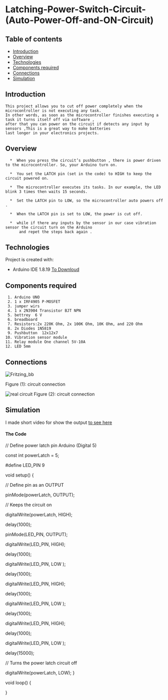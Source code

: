 # Latching-Power-Switch-Circuit-(Auto-Power-Off-and-ON-Circuit)


## Table of contents
* [Introduction](#Introduction)
* [Overview](#Overview)
* [Technologies](#technologies)
* [Components required](#Components-required)
* [Connections](#Connections)
* [Simulation ](#simulation)



## Introduction
    
    This project allows you to cut off power completely when the microcontroller is not executing any task. 
    In other words, as soon as the microcontroller finishes executing a task it turns itself off via software ,
    after that you can power on the circuit if detects any input by sensors ,This is a great way to make batteries
    last longer in your electronics projects.
    
## Overview

      *  When you press the circuit’s pushbutton , there is power driven to the microcontroller. So, your Arduino turn on.
 
      *  You set the LATCH pin (set in the code) to HIGH to keep the circuit powered on.
 
      *  The microcontroller executes its tasks. In our example, the LED blink 3 times then waits 15 seconds.
  
      *  Set the LATCH pin to LOW, so the microcontroller auto powers off .
  
      *  When the LATCH pin is set to LOW, the power is cut off.

      *  while if there any inputs by the sensor in our case vibration sensor the circuit turn on the Arduino 
          and repet the steps back again .
   






## Technologies
Project is created with:
* Arduino IDE 1.8.19 [To Downloud](https://www.arduino.cc/en/software)
	
## Components required

     1. Arduino UNO
     2. 1 x IRF4905 P-MOSFET
     3. jumper wirs
     4. 1 x 2N3904 Transistor BJT NPN
     5. bettrey  6 V 
     6. breadboard
     7. Resistors:2x 220K Ohm, 2x 100K Ohm, 10K Ohm, and 220 Ohm
     8. 2x Diodes 1N5819
     9. Pushbutton  12x12x7
    10. Vibration sensor module
    11. Relay module One channel 5V-10A
    12. LED 5mm 
    

    
## Connections

![Fritzing_bb](https://user-images.githubusercontent.com/64277741/183543889-9688e3a1-882f-4789-94d7-627acc1c9e2e.png)

Figure (1): circuit connection

![real circuit](https://user-images.githubusercontent.com/64277741/183540015-e4d828d8-7902-4c58-b0f3-c5e95596a806.jpg)
Figure (2): circuit connection
     
## Simulation

I made short video for show the output  [to see here ](https://youtu.be/_LIZAVPyHyI)


#### The Code 
 

// Define power latch pin  Arduino (Digital 5)

const int powerLatch = 5;

#define LED_PIN 9

void setup() {

  // Define pin as an OUTPUT
  
  pinMode(powerLatch, OUTPUT); 
  
  
  // Keeps the circuit on
  
  digitalWrite(powerLatch, HIGH);
  
  delay(1000);
  
  pinMode(LED_PIN, OUTPUT);
  
  digitalWrite(LED_PIN, HIGH);
  
  delay(1000);
  
  digitalWrite(LED_PIN, LOW );
  
  delay(1000);
  
  digitalWrite(LED_PIN, HIGH);
  
  delay(1000);
  
  digitalWrite(LED_PIN, LOW );
  
  delay(1000);
  
  digitalWrite(LED_PIN, HIGH);
  
  delay(1000);
  
  digitalWrite(LED_PIN, LOW );
  
  delay(15000);
  
  // Turns the power latch circuit off
  
  digitalWrite(powerLatch, LOW);
}

void loop() {

 
}
